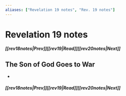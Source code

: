 ```yaml
---
aliases: ["Revelation 19 notes", "Rev. 19 notes"]
---
```

# Revelation 19 notes
##### <span class=arrow-left></span>[[rev18notes|Prev]]<span class=navigation-separator></span>[[rev19|Read]]<span class=navigation-separator></span>[[rev20notes|Next]]<span class=arrow-right></span>
## The Son of God Goes to War
- 
##### <span class=arrow-left></span>[[rev18notes|Prev]]<span class=navigation-separator></span>[[rev19|Read]]<span class=navigation-separator></span>[[rev20notes|Next]]<span class=arrow-right></span>
